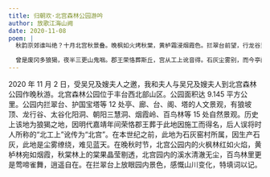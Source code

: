 ```yaml
---
title: 归朝欢·北宫森林公园游吟
author: 放歌江海山阙
date: 2020-11-08
poem: |
  秋韵京郊谁叫绝？十月北宫秋景叠。晚枫如火烤秋棠，黄栌霜浸烟霞色。拦翠台前望，行龙谷里水明澈。百鸟林，莺啼雀舞，声伴树鹈鴂。

  曾是废冈多狼猲，夜半三更山鬼咽。郡王荣恪葬斯丘，宫从工上讹音得。石灰尘雾别，而今亭阁目难接。细思量：山川如画，还得好时节！
---
```


2020 年 11 月 2 日，受吴兄及嫂夫人之邀，我和夫人与吴兄及嫂夫人到北宫森林公园作晚秋游。北宫森林公园位于丰台西北部山区。公园面积达 9.145 平方公里。公园内拦翠台、护国宝塔等 12 处亭、廊、台、阁、塔的人文景观，有狼坡顶、龙行谷、太谷化阳洞、朝阳三慧洞、烟霞岭、百鸟林等 15 处自然景观。历史上该地为狼猲之地，因明代嘉靖年间荣恪郡王葬于此地因施工而得名，后人误将时人所称的“北工上”讹传为“北宫”。在本世纪之前，此地为石灰窑村所属，因生产石灰，此地是尘雾缭绕，难见蓝天。在晚秋时节，北宫公园内的火枫林红如火焰，黄栌林宛如烟霞，秋棠林上的棠果晶莹剔透，北宫园内的溪水清澈无尘，百鸟林里更是莺啼雀舞，逍遥自在。在拦翠台上放眼园内景色，感慨山川变化，特填词以记。

